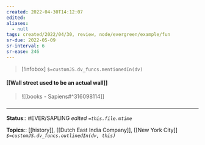 ```yaml
---
created: 2022-04-30T14:12:07 
edited: 
aliases:
  - null
tags: created/2022/04/30, review, node/evergreen/example/fun
sr-due: 2022-05-09
sr-interval: 6
sr-ease: 246
---
```

> [!infobox]
`$=customJS.dv_funcs.mentionedIn(dv)`

#### [[Wall street used to be an actual wall]]


> ![[books - Sapiens#^316098114]]

### <hr class="footnote"/>

**Status**:: #EVER/SAPLING
*edited `=this.file.mtime`*

**Topics**:: [[history]], [[Dutch East India Company]], [[New York City]]
*`$=customJS.dv_funcs.outlinedIn(dv, this)`*
